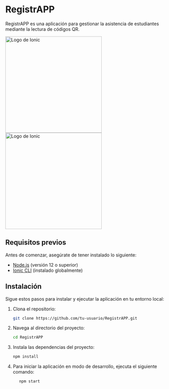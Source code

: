 # RegistrAPP

RegistrAPP es una aplicación para gestionar la asistencia de estudiantes mediante la lectura de códigos QR.

<img src="https://ionicframework.com/img/ionic-logo-landscape.svg" alt="Logo de Ionic" width="300">  <img src="https://encrypted-tbn0.gstatic.com/images?q=tbn:ANd9GcSeH5ng8DeRKOEvx_YX9TxMsM9M9WLog9X2PQ&s" alt="Logo de Ionic" width="300">


## Requisitos previos

Antes de comenzar, asegúrate de tener instalado lo siguiente:

- [Node.js](https://nodejs.org/) (versión 12 o superior)
- [Ionic CLI](https://ionicframework.com/docs/cli) (instalado globalmente)

## Instalación

Sigue estos pasos para instalar y ejecutar la aplicación en tu entorno local:

1. Clona el repositorio:

   ```bash
   git clone https://github.com/tu-usuario/RegistrAPP.git

2. Navega al directorio del proyecto:

   ```bash
   cd RegistrAPP

3. Instala las dependencias del proyecto:

   ```bash
   npm install

4. Para iniciar la aplicación en modo de desarrollo, ejecuta el siguiente comando:
  ```bash
        npm start


